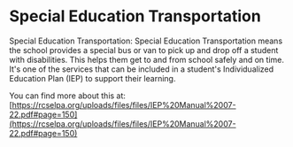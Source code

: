 # Special Education Transportation
Special Education Transportation: Special Education Transportation means the school provides a special bus or van to pick up and drop off a student with disabilities. This helps them get to and from school safely and on time. It's one of the services that can be included in a student's Individualized Education Plan (IEP) to support their learning.

You can find more about this at: [https://rcselpa.org/uploads/files/files/IEP%20Manual%2007-22.pdf#page=150](https://rcselpa.org/uploads/files/files/IEP%20Manual%2007-22.pdf#page=150)
